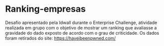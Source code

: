 # Ranking-empresas
Desafio apresentado pela Idwall durante o Enterprise Challenge, atividade realizada em grupo com o objetivo de mostrar um ranking que avaliasse a gravidade do dado exposto de acordo com o grau de criticidade. Os dados foram retirados do site: https://haveibeenpwned.com/
